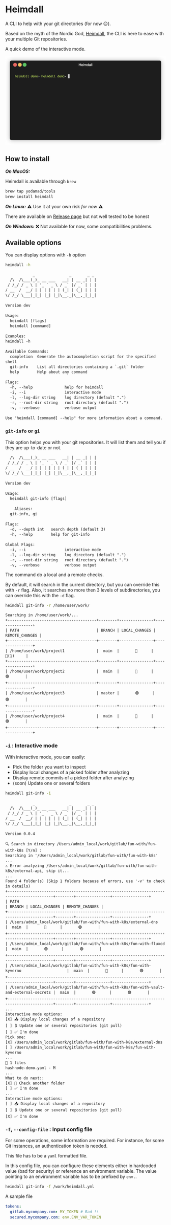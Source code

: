 # Heimdall

A CLI to help with your git directories (for now 😉).

Based on the myth of the Nordic God, [Heimdall](https://en.wikipedia.org/wiki/Heimdall), the CLI is here to ease with your multiple Git repositories.

A quick demo of the interactive mode.

![Simple demo](./assets/demo.gif)

## How to install

__*On MacOS:*__

Heimdall is available through `brew`

```bash
brew tap yodamad/tools
brew install heimdall
```

__*On Linux:*__ ⚠️ Use it at your own risk *for now* ⚠️

There are available on [Release page](https://github.com/yodamad/heimdall/releases) but not well tested to be honest

__*On Windows:*__ ❌ Not available for now, some compatibilities problems.

## Available options

You can display options with `-h` option

```bash
heimdall -h
```

```text
            _               _       _ _
  /\  /\___(_)_ __ ___   __| | __ _| | |
 / /_/ / _ \ | '_ ` _ \ / _` |/ _` | | |
/ __  /  __/ | | | | | | (_| | (_| | | |
\/ /_/ \___|_|_| |_| |_|\__,_|\__,_|_|_|

Version dev

Usage:
  heimdall [flags]
  heimdall [command]

Examples:
heimdall -h

Available Commands:
  completion  Generate the autocompletion script for the specified shell
  git-info    List all directories containing a `.git` folder
  help        Help about any command

Flags:
  -h, --help              help for heimdall
  -i, --i                 interactive mode
  -l, --log-dir string    log directory (default ".")
  -r, --root-dir string   root directory (default ".")
  -v, --verbose           verbose output

Use "heimdall [command] --help" for more information about a command.
```

### `git-info` or `gi`

This option helps you with your git repositories. It will list them and tell you if they are up-to-date or not.

```shell
  /\  /\___(_)_ __ ___   __| | __ _| | |
 / /_/ / _ \ | '_ ` _ \ / _` |/ _` | | |
/ __  /  __/ | | | | | | (_| | (_| | | |
\/ /_/ \___|_|_| |_| |_|\__,_|\__,_|_|_|

Version dev

Usage:
  heimdall git-info [flags]

	Aliases:
  git-info, gi

Flags:
  -d, --depth int   search depth (default 3)
  -h, --help        help for git-info

Global Flags:
  -i, --i                 interactive mode
  -l, --log-dir string    log directory (default ".")
  -r, --root-dir string   root directory (default ".")
  -v, --verbose           verbose output
```

The command do a local and a remote checks.

By default, it will search in the current directory, but you can override this with `-r` flag. Also, it searches no more then 3 levels of subdirectories, you can override this with the `-d` flag.

```bash
heimdall git-info -r /home/user/work/
```

```shell
Searching in /home/user/work/...
+---------------------------------------+--------+---------------+----------------+
| PATH                                  | BRANCH | LOCAL_CHANGES | REMOTE_CHANGES |
+---------------------------------------+--------+---------------+----------------+
| /home/user/work/project1              |  main  |       🔴      |      🔴(1)     |
+---------------------------------------+--------+---------------+----------------+
| /home/user/work/project2              |  main  |       🔴      |       🟢       |
+---------------------------------------+--------+---------------+----------------+
| /home/user/work/project3              | master |       🟢      |       🟢       |
+---------------------------------------+--------+---------------+----------------+
| /home/user/work/project4              |  main  |       🔴      |       🟢       |
+---------------------------------------+--------+---------------+----------------+
```

### `-i` : Interactive mode

With interactive mode, you can easily:
* Pick the folder you want to inspect
* Display local changes of a picked folder after analyzing
* Display remote commits of a picked folder after analyzing
* (soon) Update one or several folders

```bash
heimdall git-info -i
```

```shell
            _               _       _ _
  /\  /\___(_)_ __ ___   __| | __ _| | |
 / /_/ / _ \ | '_ ` _ \ / _` |/ _` | | |
/ __  /  __/ | | | | | | (_| | (_| | | |
\/ /_/ \___|_|_| |_| |_|\__,_|\__,_|_|_|

Version 0.0.4

🔍 Search in directory /Users/admin_local/work/gitlab/fun-with/fun-with-k8s [Y/n] :
Searching in '/Users/admin_local/work/gitlab/fun-with/fun-with-k8s' ...
⚠️ Error analyzing /Users/admin_local/work/gitlab/fun-with/fun-with-k8s/external-api, skip it...
...
Found 4 folder(s) (Skip 1 folders because of errors, use '-v' to check in details)
+------------------------------------------------------------------------------------------+--------+---------------+----------------+
| PATH                                                                                     | BRANCH | LOCAL_CHANGES | REMOTE_CHANGES |
+------------------------------------------------------------------------------------------+--------+---------------+----------------+
| /Users/admin_local/work/gitlab/fun-with/fun-with-k8s/external-dns                        |  main  |       🔴      |       🟢       |
+------------------------------------------------------------------------------------------+--------+---------------+----------------+
| /Users/admin_local/work/gitlab/fun-with/fun-with-k8s/fun-with-fluxcd                     |  main  |       🟢      |       🟢       |
+------------------------------------------------------------------------------------------+--------+---------------+----------------+
| /Users/admin_local/work/gitlab/fun-with/fun-with-k8s/fun-with-kyverno                    |  main  |       🔴      |       🟢       |
+------------------------------------------------------------------------------------------+--------+---------------+----------------+
| /Users/admin_local/work/gitlab/fun-with/fun-with-k8s/fun-with-vault-and-external-secrets |  main  |       🟢      |       🟢       |
+------------------------------------------------------------------------------------------+--------+---------------+----------------+
...
Interactive mode options:
[X] 📤 Display local changes of a repository
[ ] 🔃 Update one or several repositories (git pull)
[ ] ✅ I'm done
Pick one:
[X] /Users/admin_local/work/gitlab/fun-with/fun-with-k8s/external-dns
[ ] /Users/admin_local/work/gitlab/fun-with/fun-with-k8s/fun-with-kyverno
...
🚦 1 files
hashnode-demo.yaml - M
...
What to do next::
[X] 🔄 Check another folder
[ ] ✅ I'm done
...
Interactive mode options:
[ ] 📤 Display local changes of a repository
[ ] 🔃 Update one or several repositories (git pull)
[X] ✅ I'm done
```

### `-f`, `--config-file` : Input config file

For some operations, some information are required. For instance, for some Git instances, an authentication token is needed.

This file has to be a `yaml` formatted file.

In this config file, you can configure these elements either in hardcoded value (bad for security) or reference an environment variable.
The value pointing to an environment variable has to be prefixed by `env.`.

```bash
heimdall git-info -f /work/heimdall.yml
```

A sample file

```yaml
tokens:
  gitlab.mycompany.com: MY_TOKEN # Bad !!
  secured.mycompany.com: env.ENV_VAR_TOKEN
```